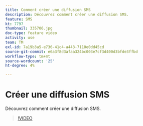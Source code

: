 ```yaml
---
title: Comment créer une diffusion SMS
description: Découvrez comment créer une diffusion SMS.
feature: SMS
kt: 7797
thumbnail: 335706.jpg
doc-type: feature video
activity: use
team: TM
exl-id: 7a19b3a5-e736-41c4-a443-7110e0dd45cd
source-git-commit: e6a3f8d3afaa324bc003e7cf3d400d3bfde3ffbd
workflow-type: tm+mt
source-wordcount: '25'
ht-degree: 4%

---
```


# Créer une diffusion SMS

Découvrez comment créer une diffusion SMS.

>[!VIDEO](https://video.tv.adobe.com/v/335706)
